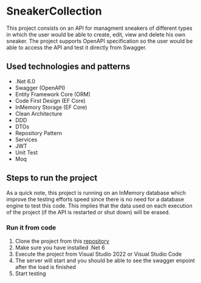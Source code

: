 # SneakerCollection

This project consists on an API for managment sneakers of different types in which the user would be able to create, edit, view and delete his own sneaker.
The project supports OpenAPI specification so the user would be able to access the API and test it directly from Swagger.


## Used technologies and patterns

* .Net 6.0
* Swagger (OpenAPI)
* Entity Framework Core (ORM)
* Code First Design (EF Core)
* InMemory Storage (EF Core)
* Clean Architecture
* DDD
* DTOs
* Repository Pattern
* Services
* JWT
* Unit Test 
* Moq

## Steps to run the project

As a quick note, this project is running on an InMemory database which improve the testing efforts speed since there is no need for a database engine to test this code. This implies that the data used on each execution of the project (if the API is restarted or shut down) will be erased. 

### Run it from code

1. Clone the project from this [repository](https://github.com/jhondbvDev/SneakerCollection)
2. Make sure you have installed .Net 6
3. Execute the project from Visual Studio 2022 or Visual Studio Code
4. The server will start and you should be able to see the swagger enpoint after the load is finished
5. Start testing
